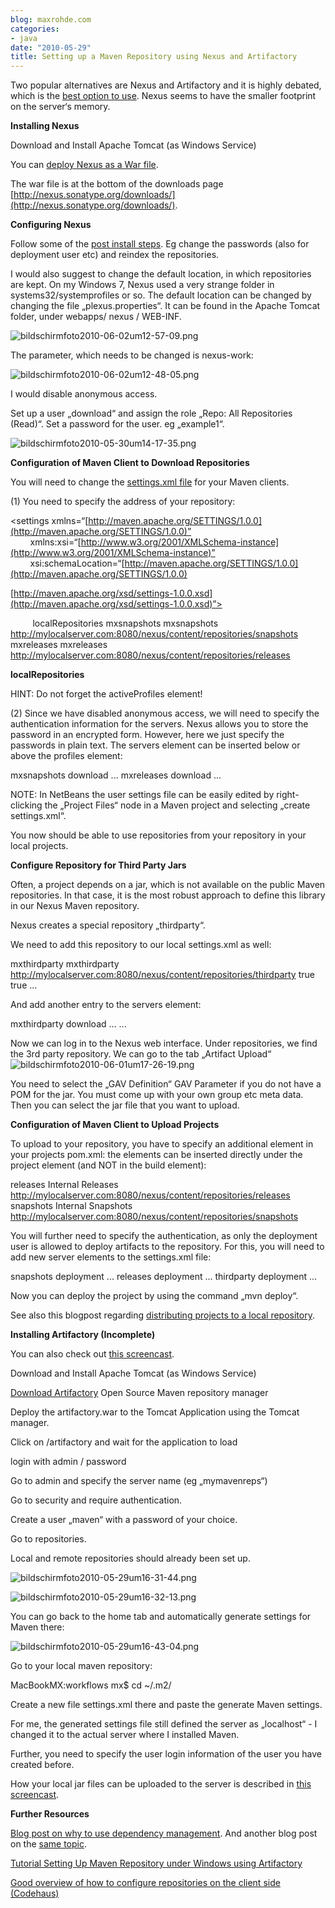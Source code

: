 ```yaml
---
blog: maxrohde.com
categories:
- java
date: "2010-05-29"
title: Setting up a Maven Repository using Nexus and Artifactory
---
```


Two popular alternatives are Nexus and Artifactory and it is highly debated, which is the [best option to use](http://weblogs.java.net/blog/johnsmart/archive/2010/01/03/tale-two-repository-managers-nexus-and-artifactory-compared-and-co). Nexus seems to have the smaller footprint on the server‘s memory.

**Installing Nexus**

Download and Install Apache Tomcat (as Windows Service)

You can [deploy Nexus as a War file](http://www.sonatype.com/books/nexus-book/reference/install-sect-as-a-war.html).

The war file is at the bottom of the downloads page [http://nexus.sonatype.org/downloads/](http://nexus.sonatype.org/downloads/).

**Configuring Nexus**

Follow some of the [post install steps](http://www.sonatype.com/books/nexus-book/reference/install-sect-repoman-post-install.html). Eg change the passwords (also for deployment user etc) and reindex the repositories.

I would also suggest to change the default location, in which repositories are kept. On my Windows 7, Nexus used a very strange folder in systems32/systemprofiles or so. The default location can be changed by changing the file „plexus.properties“. It can be found in the Apache Tomcat folder, under webapps/ nexus / WEB-INF.

![bildschirmfoto2010-06-02um12-57-09.png](images/bildschirmfoto2010-06-02um12-57-09.png)

The parameter, which needs to be changed is nexus-work:

![bildschirmfoto2010-06-02um12-48-05.png](images/bildschirmfoto2010-06-02um12-48-05.png)

I would disable anonymous access.

Set up a user „download“ and assign the role „Repo: All Repositories (Read)“. Set a password for the user. eg „example1“.

![bildschirmfoto2010-05-30um14-17-35.png](images/bildschirmfoto2010-05-30um14-17-35.png)

**Configuration of Maven Client to Download Repositories**

You will need to change the [settings.xml file](http://maven.apache.org/settings.html) for your Maven clients.

(1) You need to specify the address of your repository:

<?xml version=“1.0” encoding=“UTF-8”?>

<settings xmlns=“[http://maven.apache.org/SETTINGS/1.0.0](http://maven.apache.org/SETTINGS/1.0.0)”         xmlns:xsi=“[http://www.w3.org/2001/XMLSchema-instance](http://www.w3.org/2001/XMLSchema-instance)”         xsi:schemaLocation=“[http://maven.apache.org/SETTINGS/1.0.0](http://maven.apache.org/SETTINGS/1.0.0)

[http://maven.apache.org/xsd/settings-1.0.0.xsd](http://maven.apache.org/xsd/settings-1.0.0.xsd)”>

<profiles>

<profile> <repositories>          <id>localRepositories</id> <repository> <id>mxsnapshots</id> <name>mxsnapshots</name> <url>http://mylocalserver.com:8080/nexus/content/repositories/snapshots</url> </repository> <repository> <id>mxreleases</id> <name>mxreleases</name> <url>http://mylocalserver.com:8080/nexus/content/repositories/releases</url> </repository> </repositories>

</profile> </profiles> **<activeProfiles><activeProfile>localRepositories</activeProfile></activeProfiles>** </settings>

HINT: Do not forget the activeProfiles element!

(2) Since we have disabled anonymous access, we will need to specify the authentication information for the servers. Nexus allows you to store the password in an encrypted form. However, here we just specify the passwords in plain text. The servers element can be inserted below or above the profiles element:

<servers> <server> <id>mxsnapshots</id> <username>download</username> <password>...</password> </server> <server> <id>mxreleases</id> <username>download</username> <password>...</password> </server> </servers>

NOTE: In NetBeans the user settings file can be easily edited by right-clicking the „Project Files“ node in a Maven project and selecting „create settings.xml“.

You now should be able to use repositories from your repository in your local projects.

**Configure Repository for Third Party Jars**

Often, a project depends on a jar, which is not available on the public Maven repositories. In that case, it is the most robust approach to define this library in our Nexus Maven repository.

Nexus creates a special repository „thirdparty“.

We need to add this repository to our local settings.xml as well:

<repositories> <repository> <id>mxthirdparty</id> <name>mxthirdparty</name> <url>http://mylocalserver.com:8080/nexus/content/repositories/thirdparty</url> <releases> <enabled>true</enabled> </releases> <snapshots> <enabled>true</enabled> </snapshots> </repository> ...

And add another entry to the servers element:

<servers> <server> <id>mxthirdparty</id> <username>download</username> <password>...</password> </server> ...

Now we can log in to the Nexus web interface. Under repositories, we find the 3rd party repository. We can go to the tab „Artifact Upload“ ![bildschirmfoto2010-06-01um17-26-19.png](images/bildschirmfoto2010-06-01um17-26-19.png)

You need to select the „GAV Definition“ GAV Parameter if you do not have a POM for the jar. You must come up with your own group etc meta data. Then you can select the jar file that you want to upload.

**Configuration of Maven Client to Upload Projects**

To upload to your repository, you have to specify an additional element in your projects pom.xml: the elements <distributionManagement> can be inserted directly under the project element (and NOT in the build element):

<distributionManagement> <repository> <id>releases</id> <name>Internal Releases</name> <url>http://mylocalserver.com:8080/nexus/content/repositories/releases</url> </repository> <snapshotRepository> <id>snapshots</id> <name>Internal Snapshots</name> <url>http://mylocalserver.com:8080/nexus/content/repositories/snapshots</url> </snapshotRepository> </distributionManagement>

You will further need to specify the authentication, as only the deployment user is allowed to deploy artifacts to the repository. For this, you will need to add new server elements to the settings.xml file:

<server> <id>snapshots</id> <username>deployment</username> <password>...</password> </server> <server> <id>releases</id> <username>deployment</username> <password>...</password> </server> <server> <id>thirdparty</id> <username>deployment</username> <password>...</password> </server>

Now you can deploy the project by using the command „mvn deploy“.

See also this blogpost regarding [distributing projects to a local repository](http://numberformat.wordpress.com/2009/05/18/nexus-repository/).

**Installing Artifactory (Incomplete)**

You can also check out [this screencast](http://www.jfrog.org/screencast.php?id=2FGHwZSAqog).

Download and Install Apache Tomcat (as Windows Service)

[Download Artifactory](http://www.jfrog.org/products.php) Open Source Maven repository manager

Deploy the artifactory.war to the Tomcat Application using the Tomcat manager.

Click on /artifactory and wait for the application to load

login with admin / password

Go to admin and specify the server name (eg „mymavenreps“)

Go to security and require authentication.

Create a user „maven“ with a password of your choice.

Go to repositories.

Local and remote repositories should already been set up.

![bildschirmfoto2010-05-29um16-31-44.png](images/bildschirmfoto2010-05-29um16-31-44.png)

![bildschirmfoto2010-05-29um16-32-13.png](images/bildschirmfoto2010-05-29um16-32-13.png)

You can go back to the home tab and automatically generate settings for Maven there:

![bildschirmfoto2010-05-29um16-43-04.png](images/bildschirmfoto2010-05-29um16-43-04.png)

Go to your local maven repository:

MacBookMX:workflows mx$ cd ~/.m2/

Create a new file settings.xml there and paste the generate Maven settings.

For me, the generated settings file still defined the server as „localhost“ - I changed it to the actual server where I installed Maven.

Further, you need to specify the user login information of the user you have created before.

How your local jar files can be uploaded to the server is described in [this screencast](http://wiki.jfrog.org/confluence/display/RTF/Configuring+Deployment).

**Further Resources**

[Blog post on why to use dependency management](http://blogs.jfrog.org/2010/03/building-enterprise-repository-with.html). And another blog post on the [same topic](http://blogs.reucon.com/srt/2009/06/16/nexus_vs_artifactory.html).

[Tutorial Setting Up Maven Repository under Windows using Artifactory](http://www.theserverside.com/news/1364121/Setting-Up-a-Maven-Repository)

[Good overview of how to configure repositories on the client side (Codehaus)](http://docs.codehaus.org/display/MAVENUSER/Creating+the+repositories)

